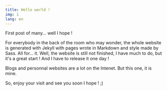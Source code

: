 ```yaml
---
title: Hello world !
img: 1
lang: en
---
```


First post of many... well I hope !

For everybody in the back of the room who may wonder, the whole website is generated with Jekyll with pages wrote in Markdown and style made by Sass. All for... it. Well, the website is still not finished, I have much to do, but it's a great start ! And I have to release it one day !

Blogs and personnal websites are a lot on the Intenet. But this one, it is mine.

So, enjoy your visit and see you soon I hope ! ;)

